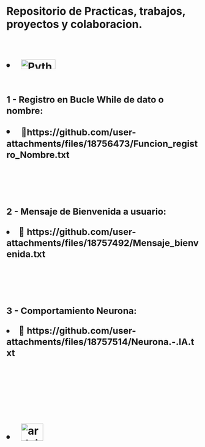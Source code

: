 # Repositorio de Practicas, trabajos, proyectos y colaboracion.
<p>
  <h1 align="left">
  <br>
<li><img height="25" width="90" alt="Python" src="https://img.shields.io/badge/Python%20-%2314354C.svg?logo=python&logoColor=white"><br/>
<br><small><p> 1 - Registro en Bucle While de dato o nombre: <br><li>🎯https://github.com/user-attachments/files/18756473/Funcion_registro_Nombre.txt </li></small><br/></p>
<br><small><p> 2 - Mensaje de Bienvenida a usuario: <br><li>🎯 https://github.com/user-attachments/files/18757492/Mensaje_bienvenida.txt</li></small><br/></p>
<br><small><p> 3 - Comportamiento Neurona: <br><li>🎯 https://github.com/user-attachments/files/18757514/Neurona.-.IA.txt</li></small><br/></p>
<br/>
</p>
  
<p>
  <h1 align="left">
    <br>
  <li><img height="45" width="58" alt="arduino logo" src="https://cdn.jsdelivr.net/gh/devicons/devicon/icons/arduino/arduino-original.svg">
    
<br/>
</p>
